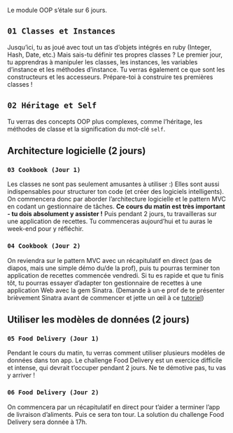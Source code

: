 Le module OOP s’étale sur 6 jours.

## `01 Classes et Instances`

Jusqu’ici, tu as joué avec tout un tas d’objets intégrés en ruby
(Integer, Hash, Date, etc.) Mais sais-tu définir tes propres classes ?
Le premier jour, tu apprendras à manipuler les classes, les instances,
les variables d’instance et les méthodes d’instance. Tu verras également
ce que sont les constructeurs et les accesseurs. Prépare-toi à
construire tes premières classes !

## `02 Héritage et Self`

Tu verras des concepts OOP plus complexes, comme l’héritage, les
méthodes de classe et la signification du mot-clé `self`.

## Architecture logicielle (2 jours)

### `03 Cookbook (Jour 1)`

Les classes ne sont pas seulement amusantes à utiliser :) Elles sont
aussi indispensables pour structurer ton code (et créer des logiciels
intelligents). On commencera donc par aborder l’architecture logicielle
et le pattern MVC en codant un gestionnaire de tâches. **Ce cours du
matin est très important - tu dois absolument y assister !** Puis
pendant 2 jours, tu travailleras sur une application de recettes. Tu
commenceras aujourd’hui et tu auras le week-end pour y réfléchir.

### `04 Cookbook (Jour 2)`

On reviendra sur le pattern MVC avec un récapitulatif en direct (pas de
diapos, mais une simple démo du/de la prof), puis tu pourras terminer
ton application de recettes commencée vendredi. Si tu es rapide et que
tu finis tôt, tu pourras essayer d’adapter ton gestionnaire de recettes
à une application Web avec la gem Sinatra. (Demande à un·e prof de te
présenter brièvement Sinatra avant de commencer et jette un œil à ce
[tutoriel](https://github.com/lewagon/sinatra-101))

## Utiliser les modèles de données (2 jours)

### `05 Food Delivery (Jour 1)`

Pendant le cours du matin, tu verras comment utiliser plusieurs modèles
de données dans ton app. Le challenge Food Delivery est un exercice
difficile et intense, qui devrait t’occuper pendant 2 jours. Ne te
démotive pas, tu vas y arriver !

### `06 Food Delivery (Jour 2)`

On commencera par un récapitulatif en direct pour t’aider a terminer
l’app de livraison d’aliments. Puis ce sera ton tour. La solution du
challenge Food Delivery sera donnée à 17h.
